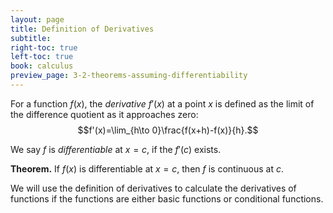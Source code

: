 ```yaml
---
layout: page
title: Definition of Derivatives
subtitle: 
right-toc: true
left-toc: true
book: calculus
preview_page: 3-2-theorems-assuming-differentiability
---
```


For a function $f(x)$, the *derivative* $f'(x)$ at a point $x$ is defined as the limit of the difference quotient as it approaches zero:
$$f'(x)=\lim_{h\to 0}\frac{f(x+h)-f(x)}{h}.$$

We say $f$ is *differentiable* at $x=c$, if the $f'(c)$ exists.

**Theorem.** If $f(x)$ is differentiable at $x=c$, then $f$ is continuous at $c$.

We will use the definition of derivatives to calculate the derivatives of functions if the functions are either basic functions or conditional functions.
